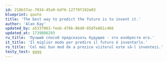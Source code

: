 ```yaml
---
id: 218b37ac-7034-45a9-bdf6-12779f192e03
blueprint: quote
title: 'The best way to predict the future is to invent it.'
author: 'Alan Kay'
updated_by: a5337063-feeb-476b-86d0-85dfe861c466
updated_at: 1739886293
ru_title: 'Лучший способ предсказать будущее - это изобрести его.'
it_title: 'Il miglior modo per predire il futuro è inventarlo.'
ro_title: 'Cel mai bun mod de a prezice viitorul este să-l inventezi.'
testy_test: gggg
---
```


